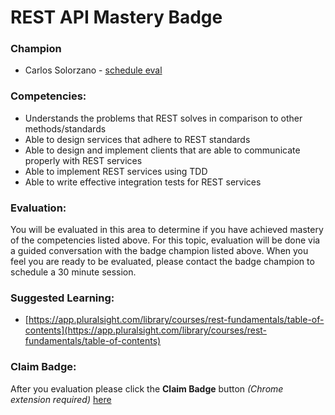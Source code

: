 # REST API Mastery Badge

### Champion

- Carlos Solorzano - [schedule eval](https://calendly.com/carlos-solorzano/30min)

### Competencies:

- Understands the problems that REST solves in comparison to other methods/standards 
- Able to design services that adhere to REST standards
- Able to design and implement clients that are able to communicate properly with REST services
- Able to implement REST services using TDD
- Able to write effective integration tests for REST services

### Evaluation:

You will be evaluated in this area to determine if you have achieved mastery
of the competencies listed above. For this topic, evaluation will be 
done via a guided conversation with the badge champion listed above. 
When you feel you are ready to be evaluated, please contact the badge champion 
to schedule a 30 minute session.

### Suggested Learning:
- [https://app.pluralsight.com/library/courses/rest-fundamentals/table-of-contents](https://app.pluralsight.com/library/courses/rest-fundamentals/table-of-contents)
### Claim Badge:
After you evaluation please click the **Claim Badge** button *(Chrome extension required)* [here](https://acklenavenue.badgr.com/public/badges/Sq10HOgGS1SJUrqjVHvIwQ)
